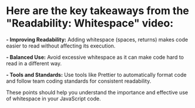 # Here are the key takeaways from the "Readability: Whitespace" video:

**- Improving Readability:** Adding whitespace (spaces, returns) makes code easier to read without affecting its execution.

**- Balanced Use:** Avoid excessive whitespace as it can make code hard to read in a different way.

**- Tools and Standards:** Use tools like Prettier to automatically format code and follow team coding standards for consistent readability.

These points should help you understand the importance and effective use of whitespace in your JavaScript code.